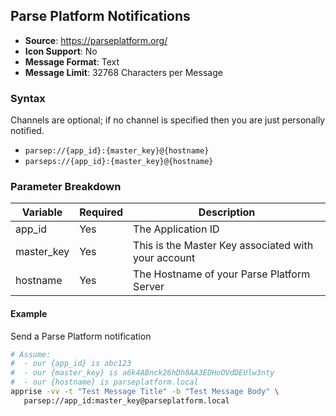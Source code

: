 ## Parse Platform Notifications
* **Source**: https://parseplatform.org/
* **Icon Support**: No
* **Message Format**: Text
* **Message Limit**: 32768 Characters per Message

### Syntax
Channels are optional; if no channel is specified then you are just personally notified.
- `parsep://{app_id}:{master_key}@{hostname}`
- `parseps://{app_id}:{master_key}@{hostname}`

### Parameter Breakdown
| Variable    | Required | Description
| ----------- | -------- | -----------
| app_id      | Yes      | The Application ID
| master_key  | Yes      | This is the Master Key associated with your account
| hostname    | Yes      | The Hostname of your Parse Platform Server

#### Example
Send a Parse Platform notification
```bash
# Assume:
#  - our {app_id} is abc123
#  - our {master_key} is a6k4ABnck26hDh8AA3EDHoOVdDEUlw3nty
#  - our {hostname} is parseplatform.local
apprise -vv -t "Test Message Title" -b "Test Message Body" \
   parsep://app_id:master_key@parseplatform.local
```